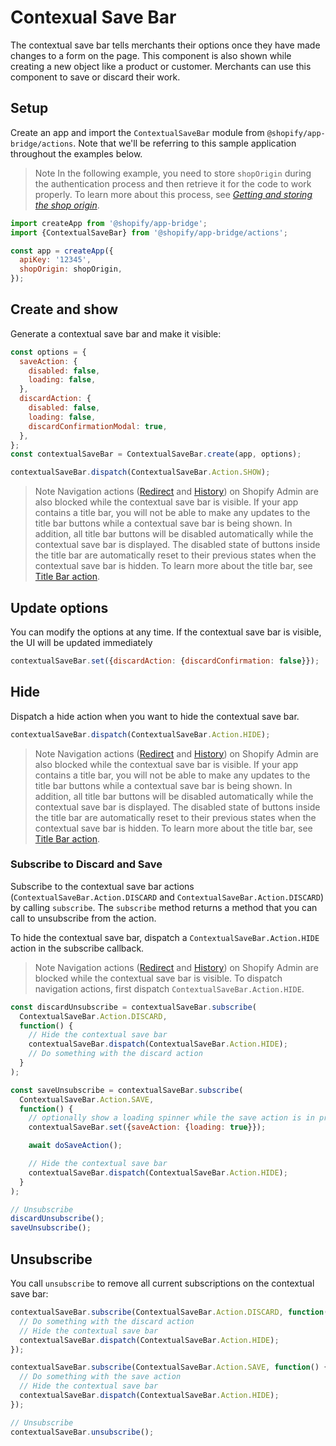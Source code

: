 # Contexual Save Bar

The contextual save bar tells merchants their options once they have made changes to a form on the page. This component is also shown while creating a new object like a product or customer. Merchants can use this component to save or discard their work.

## Setup

Create an app and import the `ContextualSaveBar` module from `@shopify/app-bridge/actions`. Note that we'll be referring to this sample application throughout the examples below.

> Note
> In the following example, you need to store `shopOrigin` during the authentication process and then retrieve it for the code to work properly. To learn more about this process, see [_Getting and storing the shop origin_](/en/api/embedded-apps/shop-origin).

```js
import createApp from '@shopify/app-bridge';
import {ContextualSaveBar} from '@shopify/app-bridge/actions';

const app = createApp({
  apiKey: '12345',
  shopOrigin: shopOrigin,
});
```

## Create and show

Generate a contextual save bar and make it visible:

```js
const options = {
  saveAction: {
    disabled: false,
    loading: false,
  },
  discardAction: {
    disabled: false,
    loading: false,
    discardConfirmationModal: true,
  },
};
const contextualSaveBar = ContextualSaveBar.create(app, options);

contextualSaveBar.dispatch(ContextualSaveBar.Action.SHOW);
```

> Note
> Navigation actions ([Redirect](../Redirect) and [History](../History)) on Shopify Admin are also blocked while the contextual save bar is visible.
> If your app contains a title bar, you will not be able to make any updates to the title bar buttons while a contextual save bar is being shown. In addition, all title bar buttons will be disabled automatically while the contextual save bar is displayed. The disabled state of buttons inside the title bar are automatically reset to their previous states when the contextual save bar is hidden. To learn more about the title bar, see [Title Bar action](../TitleBar).

## Update options

You can modify the options at any time. If the contextual save bar is visible, the UI will be updated immediately

```js
contextualSaveBar.set({discardAction: {discardConfirmation: false}});
```

## Hide

Dispatch a hide action when you want to hide the contextual save bar.

```js
contextualSaveBar.dispatch(ContextualSaveBar.Action.HIDE);
```

> Note
> Navigation actions ([Redirect](../Redirect) and [History](../History)) on Shopify Admin are also blocked while the contextual save bar is visible.
> If your app contains a title bar, you will not be able to make any updates to the title bar buttons while a contextual save bar is being shown. In addition, all title bar buttons will be disabled automatically while the contextual save bar is displayed. The disabled state of buttons inside the title bar are automatically reset to their previous states when the contextual save bar is hidden. To learn more about the title bar, see [Title Bar action](../TitleBar).

### Subscribe to Discard and Save

Subscribe to the contextual save bar actions (`ContextualSaveBar.Action.DISCARD` and `ContextualSaveBar.Action.DISCARD`) by calling `subscribe`. The `subscribe` method returns a method that you can call to unsubscribe from the action.

To hide the contextual save bar, dispatch a `ContextualSaveBar.Action.HIDE` action in the subscribe callback.

> Note
> Navigation actions ([Redirect](../Redirect) and [History](../History)) on Shopify Admin are blocked while the contextual save bar is visible. To dispatch navigation actions, first dispatch `ContextualSaveBar.Action.HIDE`.

```js
const discardUnsubscribe = contextualSaveBar.subscribe(
  ContextualSaveBar.Action.DISCARD,
  function() {
    // Hide the contextual save bar
    contextualSaveBar.dispatch(ContextualSaveBar.Action.HIDE);
    // Do something with the discard action
  }
);

const saveUnsubscribe = contextualSaveBar.subscribe(
  ContextualSaveBar.Action.SAVE,
  function() {
    // optionally show a loading spinner while the save action is in progress
    contextualSaveBar.set({saveAction: {loading: true}});

    await doSaveAction();

    // Hide the contextual save bar
    contextualSaveBar.dispatch(ContextualSaveBar.Action.HIDE);
  }
);

// Unsubscribe
discardUnsubscribe();
saveUnsubscribe();
```

## Unsubscribe

You call `unsubscribe` to remove all current subscriptions on the contextual save bar:

```js
contextualSaveBar.subscribe(ContextualSaveBar.Action.DISCARD, function() {
  // Do something with the discard action
  // Hide the contextual save bar
  contextualSaveBar.dispatch(ContextualSaveBar.Action.HIDE);
});

contextualSaveBar.subscribe(ContextualSaveBar.Action.SAVE, function() {
  // Do something with the save action
  // Hide the contextual save bar
  contextualSaveBar.dispatch(ContextualSaveBar.Action.HIDE);
});

// Unsubscribe
contextualSaveBar.unsubscribe();
```

